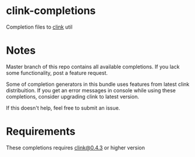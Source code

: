 clink-completions
=================

Completion files to [clink](https://github.com/mridgers/clink) util

Notes
=====

Master branch of this repo contains all available completions. If you lack some functionality, post a feature request.

Some of completion generators in this bundle uses features from latest clink distribuition. If you get an error messages in console while using these completions, consider upgrading clink to latest version.

If this doesn't help, feel free to submit an issue.

Requirements
============

These completions requires clink@0.4.3 or higher version
